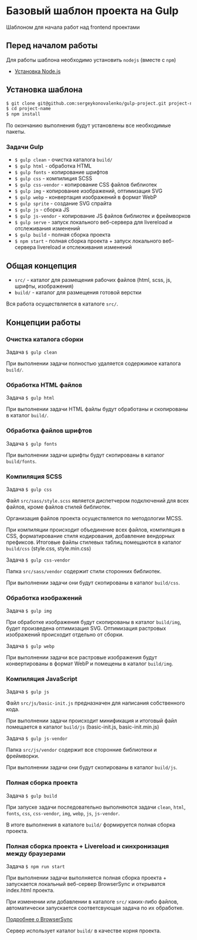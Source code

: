 # Базовый шаблон проекта на Gulp

Шаблоном для начала работ над frontend проектами

## Перед началом работы

Для работы шаблона необходимо установить `nodejs` (вместе с `npm`)

- [Установка Node.js](https://htmlacademy.ru/blog/87-installing-nodejs "Установка Node.js")

## Установка шаблона

``` sh
$ git clone git@github.com:sergeykonovalenko/gulp-project.git project-name
$ cd project-name
$ npm install
```

По окончанию выполнения будут установлены все необходимые пакеты.


### Задачи Gulp

 - `$ gulp clean` - очистка каталога `build/`
 - `$ gulp html` - обработка HTML
 - `$ gulp fonts` - копирование шрифтов
 - `$ gulp css` - компилиция SCSS
 - `$ gulp css-vendor` - копирование CSS файлов библиотек
 - `$ gulp img` - копирование изображений, оптимизация SVG
 - `$ gulp webp` - конвертация изображений в формат WebP
 - `$ gulp sprite` - создание SVG спрайта
 - `$ gulp js` - сборка JS
 - `$ gulp js-vendor` - копирование JS файлов библиотек и фреймворков
 - `$ gulp serve` - запуск локального веб-сервера для livereload и отслеживания изменений
 - `$ gulp build` - полная сборка проекта
 - `$ npm start` - полная сборка проекта + запуск локального веб-сервера livereload и отслеживания изменений
 
## Общая концепция

- `src/` - каталог для размещения рабочих файлов (html, scss, js, шрифты, изображения)
- `build/` - каталог для размещения готовой верстки

Вся работа осуществляется в каталоге `src/`.

## Концепции работы


### Очистка каталога сборки

Задача `$ gulp clean`

При выполнении задачи полностью удаляется содержимое каталога `build/`.

### Обработка HTML файлов

Задача `$ gulp html`

При выполнении задачи HTML файлы будут обработаны и скопированы в каталог `build/`.

### Обработка файлов шрифтов

Задача `$ gulp fonts`

При выполнении задачи шрифты будут скопированы в каталог `build/fonts`.

### Компиляция SCSS

Задача `$ gulp css`

Файл `src/sass/style.scss` является диспетчером подключений для всех файлов, кроме файлов стилей библиотек.

Организация файлов проекта осуществляется по методологии MCSS.

При компиляции происходит объединение всех файлов, компиляция в CSS, форматирование стиля кодирования, добавление вендорных префиксов.
Итоговые файлы стилевых таблиц помещаются в каталог `build/css` (style.css, style.min.css)

Задача `$ gulp css-vendor`

Папка `src/sass/vendor` содержит стили сторонних библиотек. 

При выполнении задачи они будут скопированы в каталог `build/css`.

### Обработка изображений

Задача `$ gulp img`

При обработке изображения будут скопированы в каталог `build/img`, будет произведена оптимизация SVG.
Оптимизация растровых изображений происходит отдельно от сборки.

Задача `$ gulp webp`

При выполнении задачи все растровые изображения будут конвертированы в формат WebP и помещены в каталог `build/img`.

### Компиляция JavaScript

Задача `$ gulp js`

Файл `src/js/basic-init.js` предназначен для написания собственного кода.

При выполнении задачи происходит минификация и итоговый файл помещается в каталог `build/js` (basic-init.js, basic-init.min.js)

Задача `$ gulp js-vendor`

Папка `src/js/vendor` содержит все сторонние библиотеки и фреймворки. 

При выполнении задачи они будут скопированы в каталог `build/js`.

### Полная сборка проекта

Задача `$ gulp build`

При запуске задачи последовательно выполняются задачи  `clean`, `html`, `fonts`, `css`, `css-vendor`, `img`, `webp`, `js`, `js-vendor`.

В итоге выполнения в каталоге `build/` формируется полная сборка проекта.

### Полная сборка проекта + Livereload и синхронизация между браузерами

Задача `$ npm run start`

При выполнении задачи выполняется полная сборка проекта + запускается локальный веб-сервер BrowserSync и открыватся index.html проекта.  

При изменении или добавлении в каталоге `src/` каких-либо файлов, автоматически запускается соответсвующая задача по их обработке.

[Подробнее о BrowserSync](http://www.browsersync.io/ "Подробнее о BrowserSync")  

Сервер использует каталог `build/` в качестве корня проекта.
